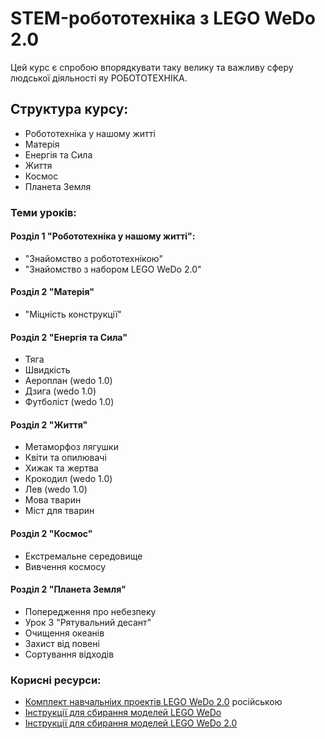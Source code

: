 # STEM-робототехніка з LEGO WeDo 2.0

Цей курс є спробою впорядкувати таку велику та важливу сферу людської діяльності яу РОБОТОТЕХНІКА.

## Структура курсу:

- Робототехніка у нашому житті
- Матерія
- Енергія та Сила
- Життя
- Космос
- Планета Земля

### Теми уроків:

#### Розділ 1 "Робототехніка у нашому житті":
- "Знайомство з робототехнікою"
- "Знайомство з набором LEGO WeDo 2.0"

#### Розділ 2 "Матерія"
- "Міцність конструкції"

#### Розділ 2 "Енергія та Сила"
- Тяга
- Швидкість
- Аероплан (wedo 1.0)
- Дзига (wedo 1.0)
- Футболіст (wedo 1.0)

#### Розділ 2 "Життя"
- Метаморфоз лягушки
- Квіти та опилювачі
- Хижак та жертва
- Крокодил (wedo 1.0)
- Лев (wedo 1.0)
- Мова тварин
- Міст для тварин

#### Розділ 2 "Космос"
- Екстремальне середовище
- Вивчення космосу

#### Розділ 2 "Планета Земля"
- Попередження про небезпеку
- Урок 3 "Рятувальний десант"
- Очищення океанів
- Захист від повені
- Сортування відходів


### Корисні ресурси:
- [Комплект навчальніих проектів LEGO WeDo 2.0](https://le-www-live-s.legocdn.com/sc/media/files/curriculum-previews/wedo-2/45300-curriculum-preview-ru-ee666a3a0cf169f48394907720d0ac53.pdf) російською
- [Інструкції для сбирання моделей LEGO WeDo](https://education.lego.com/ru-ru/support/wedo/building-instructions) 
- [Інструкції для сбирання моделей LEGO WeDo 2.0](https://education.lego.com/ru-ru/support/wedo-2/building-instructions) 


